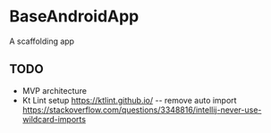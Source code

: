 # BaseAndroidApp
A scaffolding app

## TODO
- MVP architecture
- Kt Lint setup https://ktlint.github.io/
 -- remove auto import https://stackoverflow.com/questions/3348816/intellij-never-use-wildcard-imports
